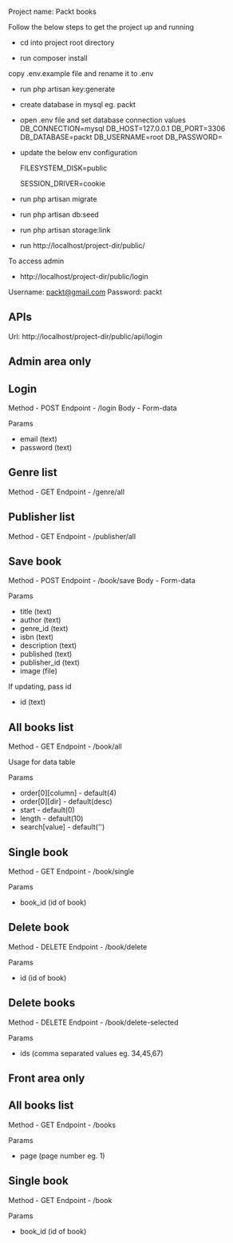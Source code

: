 Project name: Packt books

Follow the below steps to get the project up and running

-   cd into project root directory

-   run composer install

copy .env.example file and rename it to .env

-   run php artisan key:generate

-   create database in mysql eg. packt

-   open .env file and set database connection values
    DB_CONNECTION=mysql
    DB_HOST=127.0.0.1
    DB_PORT=3306
    DB_DATABASE=packt
    DB_USERNAME=root
    DB_PASSWORD=

-   update the below env configuration

    FILESYSTEM_DISK=public

    SESSION_DRIVER=cookie

-   run php artisan migrate

-   run php artisan db:seed

-   run php artisan storage:link

-   run http://localhost/project-dir/public/

To access admin

-   http://localhost/project-dir/public/login

Username: packt@gmail.com
Password: packt

## APIs

Url: http://localhost/project-dir/public/api/login

## Admin area only

## Login

Method - POST
Endpoint - /login
Body - Form-data

Params

-   email (text)
-   password (text)

## Genre list

Method - GET
Endpoint - /genre/all

## Publisher list

Method - GET
Endpoint - /publisher/all

## Save book

Method - POST
Endpoint - /book/save
Body - Form-data

Params

-   title (text)
-   author (text)
-   genre_id (text)
-   isbn (text)
-   description (text)
-   published (text)
-   publisher_id (text)
-   image (file)

If updating, pass id

-   id (text)

## All books list

Method - GET
Endpoint - /book/all

Usage for data table

Params

-   order[0][column] - default(4)
-   order[0][dir] - default(desc)
-   start - default(0)
-   length - default(10)
-   search[value] - default('')

## Single book

Method - GET
Endpoint - /book/single

Params

-   book_id (id of book)

## Delete book

Method - DELETE
Endpoint - /book/delete

Params

-   id (id of book)

## Delete books

Method - DELETE
Endpoint - /book/delete-selected

Params

-   ids (comma separated values eg. 34,45,67)

## Front area only

## All books list

Method - GET
Endpoint - /books

Params

-   page (page number eg. 1)

## Single book

Method - GET
Endpoint - /book

Params

-   book_id (id of book)
